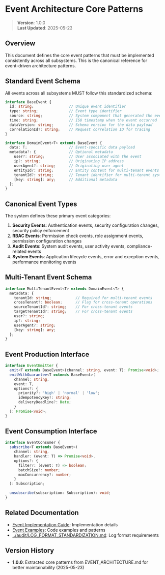 
# Event Architecture Core Patterns

> **Version**: 1.0.0  
> **Last Updated**: 2025-05-23

## Overview

This document defines the core event patterns that must be implemented consistently across all subsystems. This is the canonical reference for event-driven architecture patterns.

## Standard Event Schema

All events across all subsystems MUST follow this standardized schema:

```typescript
interface BaseEvent {
  id: string;                // Unique event identifier
  type: string;              // Event type identifier
  source: string;            // System component that generated the event
  time: string;              // ISO timestamp when the event occurred
  dataVersion: string;       // Schema version for the data payload
  correlationId?: string;    // Request correlation ID for tracing
}

interface DomainEvent<T> extends BaseEvent {
  data: T;                   // Event-specific data payload
  metadata?: {               // Optional metadata
    user?: string;           // User associated with the event
    ip?: string;             // Originating IP address
    userAgent?: string;      // Originating user agent
    entityId?: string;       // Entity context for multi-tenant events
    tenantId?: string;       // Tenant identifier for multi-tenant systems
    [key: string]: any;      // Additional metadata
  };
}
```

## Canonical Event Types

The system defines these primary event categories:

1. **Security Events**: Authentication events, security configuration changes, security policy enforcement
2. **RBAC Events**: Permission check events, role assignment events, permission configuration changes
3. **Audit Events**: System audit events, user activity events, compliance-related events
4. **System Events**: Application lifecycle events, error and exception events, performance monitoring events

## Multi-Tenant Event Schema

```typescript
interface MultiTenantEvent<T> extends DomainEvent<T> {
  metadata: {
    tenantId: string;           // Required for multi-tenant events
    crossTenant?: boolean;      // Flag for cross-tenant operations
    sourceTenantId?: string;    // For cross-tenant events
    targetTenantId?: string;    // For cross-tenant events
    user?: string;
    ip?: string;
    userAgent?: string;
    [key: string]: any;
  };
}
```

## Event Production Interface

```typescript
interface EventEmitter {
  emit<T extends BaseEvent>(channel: string, event: T): Promise<void>;
  emitWithGuarantee<T extends BaseEvent>(
    channel: string, 
    event: T, 
    options?: {
      priority?: 'high' | 'normal' | 'low';
      idempotencyKey?: string;
      deliveryDeadline?: Date;
    }
  ): Promise<void>;
}
```

## Event Consumption Interface

```typescript
interface EventConsumer {
  subscribe<T extends BaseEvent>(
    channel: string, 
    handler: (event: T) => Promise<void>,
    options?: {
      filter?: (event: T) => boolean;
      batchSize?: number;
      maxConcurrency?: number;
    }
  ): Subscription;
  
  unsubscribe(subscription: Subscription): void;
}
```

## Related Documentation

- [Event Implementation Guide](EVENT_IMPLEMENTATION_GUIDE.md): Implementation details
- [Event Examples](EVENT_EXAMPLES.md): Code examples and patterns
- [../audit/LOG_FORMAT_STANDARDIZATION.md](../audit/LOG_FORMAT_STANDARDIZATION.md): Log format requirements

## Version History

- **1.0.0**: Extracted core patterns from EVENT_ARCHITECTURE.md for better maintainability (2025-05-23)
